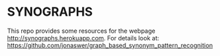 # SYNOGRAPHS

This repo provides some resources for the webpage http://synographs.herokuapp.com. For details look at: https://github.com/jonaswer/graph_based_synonym_pattern_recognition
